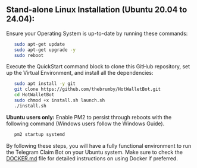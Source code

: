 ## Stand-alone Linux Installation (Ubuntu 20.04 to 24.04):

Ensure your Operating System is up-to-date by running these commands:
```bash
   sudo apt-get update
   sudo apt-get upgrade -y
   sudo reboot
```

Execute the QuickStart command block to clone this GitHub repository, set up the Virtual Environment, and install all the dependencies:
```bash
   sudo apt install -y git
   git clone https://github.com/thebrumby/HotWalletBot.git
   cd HotWalletBot
   sudo chmod +x install.sh launch.sh
   ./install.sh
```

**Ubuntu users only:** Enable PM2 to persist through reboots with the following command (Windows users follow the Windows Guide).
```bash
   pm2 startup systemd
```

By following these steps, you will have a fully functional environment to run the Telegram Claim Bot on your Ubuntu system. Make sure to check the [DOCKER.md](docs/DOCKER.md) file for detailed instructions on using Docker if preferred.
